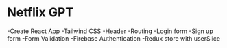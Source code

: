 # Netflix GPT

-Create React App
-Tailwind CSS
-Header
-Routing
-Login form
-Sign up form
-Form Validation
-Firebase Authentication
-Redux store with userSlice